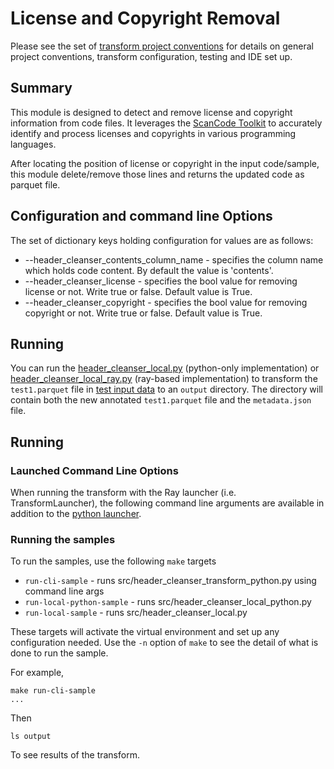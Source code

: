 # License and Copyright Removal
Please see the set of
[transform project conventions](../../../README.md)
for details on general project conventions, transform configuration,
testing and IDE set up.

## Summary 

This module is designed to detect and remove license and copyright information from code files. It leverages the [ScanCode Toolkit](https://pypi.org/project/scancode-toolkit/) to accurately identify and process licenses and copyrights in various programming languages.

After locating the position of license or copyright in the input code/sample, this module delete/remove those lines and returns the updated code as parquet file.

## Configuration and command line Options

The set of dictionary keys holding configuration for values are as follows:

* --header_cleanser_contents_column_name - specifies the column name which holds code content. By default the value is 'contents'.
* --header_cleanser_license - specifies the bool value for removing license or not. Write true or false.  Default value is True.
* --header_cleanser_copyright - specifies the bool value for removing copyright or not. Write true or false. Default value is True. 

## Running
You can run the [header_cleanser_local.py](src/header_cleanser_local.py) (python-only implementation) or [header_cleanser_local_ray.py](ray/src/header_cleanser_local_ray.py) (ray-based  implementation) to transform the `test1.parquet` file in [test input data](test-data/input) to an `output` directory.  The directory will contain both the new annotated `test1.parquet` file and the `metadata.json` file.

## Running

### Launched Command Line Options 
When running the transform with the Ray launcher (i.e. TransformLauncher),
the following command line arguments are available in addition to 
the [python launcher](../../../../data-processing-lib/doc/python-launcher-options.md).

### Running the samples
To run the samples, use the following `make` targets

* `run-cli-sample` - runs src/header_cleanser_transform_python.py using command line args
* `run-local-python-sample` - runs src/header_cleanser_local_python.py
* `run-local-sample` - runs src/header_cleanser_local.py

These targets will activate the virtual environment and set up any configuration needed.
Use the `-n` option of `make` to see the detail of what is done to run the sample.

For example, 
```shell
make run-cli-sample
...
```
Then 
```shell
ls output
```
To see results of the transform.
